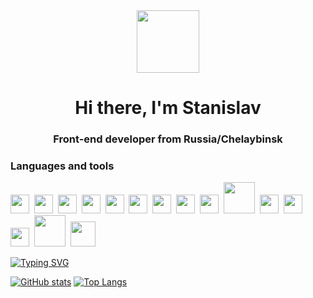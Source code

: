 <div id="header" align="center">
  <img src="https://media.giphy.com/media/M9gbBd9nbDrOTu1Mqx/giphy.gif" width="100"/>
  <h1>Hi there, I'm Stanislav</h1>
  <h3>Front-end developer from Russia/Chelaybinsk</h3>
</div>

### Languages and tools
<img src="https://cdn.jsdelivr.net/gh/devicons/devicon/icons/html5/html5-plain-wordmark.svg" width="30" />&nbsp;
<img src="https://cdn.jsdelivr.net/gh/devicons/devicon/icons/css3/css3-plain-wordmark.svg" width="30" />&nbsp;
<img src="https://cdn.jsdelivr.net/gh/devicons/devicon/icons/javascript/javascript-original.svg" width="30" />&nbsp;
<img src="https://cdn.jsdelivr.net/gh/devicons/devicon/icons/typescript/typescript-original.svg" width="30" />&nbsp;
<img src="https://cdn.jsdelivr.net/gh/devicons/devicon/icons/webpack/webpack-plain.svg" width="30" />&nbsp;
<img src="https://cdn.jsdelivr.net/gh/devicons/devicon/icons/storybook/storybook-original.svg" width="30" />&nbsp;
<img src="https://cdn.jsdelivr.net/gh/devicons/devicon/icons/sass/sass-original.svg" width="30" />&nbsp;
<img src="https://cdn.jsdelivr.net/gh/devicons/devicon/icons/react/react-original.svg" width="30" />&nbsp;
<img src="https://cdn.jsdelivr.net/gh/devicons/devicon/icons/redux/redux-original.svg" width="30" />&nbsp;
<img src="https://cdn.jsdelivr.net/gh/devicons/devicon/icons/nodejs/nodejs-original-wordmark.svg" width="50" />&nbsp;
<img src="https://cdn.jsdelivr.net/gh/devicons/devicon/icons/jest/jest-plain.svg" width="30" />&nbsp;
<img src="https://cdn.jsdelivr.net/gh/devicons/devicon/icons/git/git-original.svg" width="30" />&nbsp;
<img src="https://cdn.jsdelivr.net/gh/devicons/devicon/icons/figma/figma-original.svg" width="30" />&nbsp;
<img src="https://cdn.jsdelivr.net/gh/devicons/devicon/icons/eslint/eslint-original-wordmark.svg" width="50" />&nbsp;
<img src="https://cdn.jsdelivr.net/gh/devicons/devicon/icons/babel/babel-original.svg" width="40" />&nbsp;


[![Typing SVG](https://readme-typing-svg.herokuapp.com?color=%2336BCF7&lines=Frontend+developer)](https://git.io/typing-svg)

[![GitHub stats](https://github-readme-stats.vercel.app/api?username=StanislavZab)](https://github.com/username/github-readme-stats)   [![Top Langs](https://github-readme-stats.vercel.app/api/top-langs/?username=StanislavZab&layout=compact)](https://github.com/anuraghazra/github-readme-stats)


